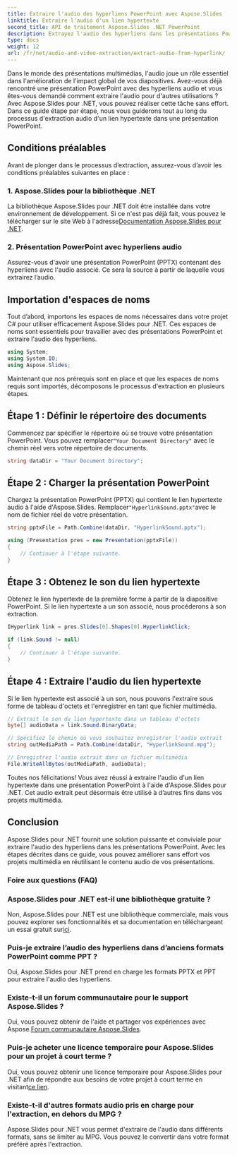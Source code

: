 ```yaml
---
title: Extraire l'audio des hyperliens PowerPoint avec Aspose.Slides
linktitle: Extraire l'audio d'un lien hypertexte
second_title: API de traitement Aspose.Slides .NET PowerPoint
description: Extrayez l'audio des hyperliens dans les présentations PowerPoint à l'aide d'Aspose.Slides pour .NET. Améliorez vos projets multimédias sans effort.
type: docs
weight: 12
url: /fr/net/audio-and-video-extraction/extract-audio-from-hyperlink/
---
```


Dans le monde des présentations multimédias, l'audio joue un rôle essentiel dans l'amélioration de l'impact global de vos diapositives. Avez-vous déjà rencontré une présentation PowerPoint avec des hyperliens audio et vous êtes-vous demandé comment extraire l'audio pour d'autres utilisations ? Avec Aspose.Slides pour .NET, vous pouvez réaliser cette tâche sans effort. Dans ce guide étape par étape, nous vous guiderons tout au long du processus d'extraction audio d'un lien hypertexte dans une présentation PowerPoint.

## Conditions préalables

Avant de plonger dans le processus d’extraction, assurez-vous d’avoir les conditions préalables suivantes en place :

### 1. Aspose.Slides pour la bibliothèque .NET

La bibliothèque Aspose.Slides pour .NET doit être installée dans votre environnement de développement. Si ce n'est pas déjà fait, vous pouvez le télécharger sur le site Web à l'adresse[Documentation Aspose.Slides pour .NET](https://reference.aspose.com/slides/net/).

### 2. Présentation PowerPoint avec hyperliens audio

Assurez-vous d'avoir une présentation PowerPoint (PPTX) contenant des hyperliens avec l'audio associé. Ce sera la source à partir de laquelle vous extrairez l’audio.

## Importation d'espaces de noms

Tout d’abord, importons les espaces de noms nécessaires dans votre projet C# pour utiliser efficacement Aspose.Slides pour .NET. Ces espaces de noms sont essentiels pour travailler avec des présentations PowerPoint et extraire l'audio des hyperliens.

```csharp
using System;
using System.IO;
using Aspose.Slides;
```

Maintenant que nos prérequis sont en place et que les espaces de noms requis sont importés, décomposons le processus d'extraction en plusieurs étapes.

## Étape 1 : Définir le répertoire des documents

 Commencez par spécifier le répertoire où se trouve votre présentation PowerPoint. Vous pouvez remplacer`"Your Document Directory"` avec le chemin réel vers votre répertoire de documents.

```csharp
string dataDir = "Your Document Directory";
```

## Étape 2 : Charger la présentation PowerPoint

 Chargez la présentation PowerPoint (PPTX) qui contient le lien hypertexte audio à l'aide d'Aspose.Slides. Remplacer`"HyperlinkSound.pptx"`avec le nom de fichier réel de votre présentation.

```csharp
string pptxFile = Path.Combine(dataDir, "HyperlinkSound.pptx");

using (Presentation pres = new Presentation(pptxFile))
{
    // Continuer à l'étape suivante.
}
```

## Étape 3 : Obtenez le son du lien hypertexte

Obtenez le lien hypertexte de la première forme à partir de la diapositive PowerPoint. Si le lien hypertexte a un son associé, nous procéderons à son extraction.

```csharp
IHyperlink link = pres.Slides[0].Shapes[0].HyperlinkClick;

if (link.Sound != null)
{
    // Continuer à l'étape suivante.
}
```

## Étape 4 : Extraire l'audio du lien hypertexte

Si le lien hypertexte est associé à un son, nous pouvons l'extraire sous forme de tableau d'octets et l'enregistrer en tant que fichier multimédia.

```csharp
// Extrait le son du lien hypertexte dans un tableau d'octets
byte[] audioData = link.Sound.BinaryData;

// Spécifiez le chemin où vous souhaitez enregistrer l'audio extrait
string outMediaPath = Path.Combine(dataDir, "HyperlinkSound.mpg");

// Enregistrez l'audio extrait dans un fichier multimédia
File.WriteAllBytes(outMediaPath, audioData);
```

Toutes nos félicitations! Vous avez réussi à extraire l'audio d'un lien hypertexte dans une présentation PowerPoint à l'aide d'Aspose.Slides pour .NET. Cet audio extrait peut désormais être utilisé à d’autres fins dans vos projets multimédia.

## Conclusion

Aspose.Slides pour .NET fournit une solution puissante et conviviale pour extraire l'audio des hyperliens dans les présentations PowerPoint. Avec les étapes décrites dans ce guide, vous pouvez améliorer sans effort vos projets multimédia en réutilisant le contenu audio de vos présentations.

### Foire aux questions (FAQ)

### Aspose.Slides pour .NET est-il une bibliothèque gratuite ?
 Non, Aspose.Slides pour .NET est une bibliothèque commerciale, mais vous pouvez explorer ses fonctionnalités et sa documentation en téléchargeant un essai gratuit sur[ici](https://releases.aspose.com/).

### Puis-je extraire l’audio des hyperliens dans d’anciens formats PowerPoint comme PPT ?
Oui, Aspose.Slides pour .NET prend en charge les formats PPTX et PPT pour extraire l'audio des hyperliens.

### Existe-t-il un forum communautaire pour le support Aspose.Slides ?
 Oui, vous pouvez obtenir de l'aide et partager vos expériences avec Aspose.[Forum communautaire Aspose.Slides](https://forum.aspose.com/).

### Puis-je acheter une licence temporaire pour Aspose.Slides pour un projet à court terme ?
Oui, vous pouvez obtenir une licence temporaire pour Aspose.Slides pour .NET afin de répondre aux besoins de votre projet à court terme en visitant[ce lien](https://purchase.aspose.com/temporary-license/).

### Existe-t-il d'autres formats audio pris en charge pour l'extraction, en dehors du MPG ?
Aspose.Slides pour .NET vous permet d'extraire de l'audio dans différents formats, sans se limiter au MPG. Vous pouvez le convertir dans votre format préféré après l'extraction.
